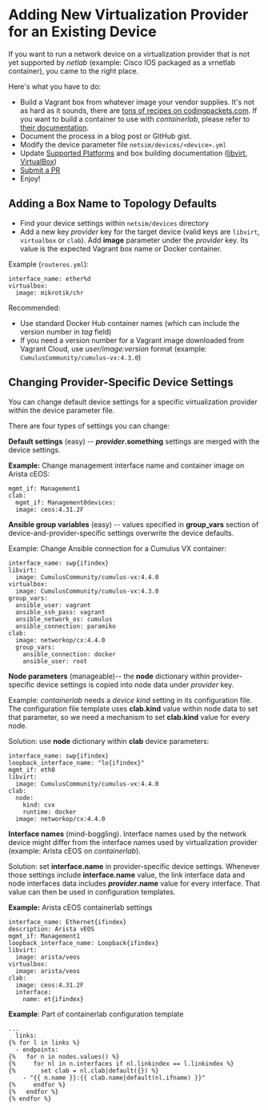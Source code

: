 # Adding New Virtualization Provider for an Existing Device

If you want to run a network device on a virtualization provider that is not yet supported by *netlab* (example: Cisco IOS packaged as a vrnetlab container), you came to the right place.

Here's what you have to do:

* Build a Vagrant box from whatever image your vendor supplies. It's not as hard as it sounds, there are [tons of recipes on codingpackets.com](https://codingpackets.com/blog/tag/#vagrant). If you want to build a container to use with *containerlab*, please refer to [their documentation](https://containerlab.srlinux.dev/).
* Document the process in a blog post or GitHub gist.
* Modify the device parameter file `netsim/devices/<device>.yml`
* Update [Supported Platforms](../platforms.md) and box building documentation ([libvirt](../labs/libvirt.md#building-your-own-boxes), [VirtualBox](../labs/virtualbox.md#creating-vagrant-boxes))
* [Submit a PR](guidelines.md)
* Enjoy!

## Adding a Box Name to Topology Defaults

* Find your device settings within `netsim/devices` directory
* Add a new key *provider* key for the target device (valid keys are `libvirt`, `virtualbox` or `clab`). Add **image** parameter under the *provider* key. Its value is the expected Vagrant box name or Docker container.

Example (`routeros.yml`):

```
interface_name: ether%d
virtualbox:
  image: mikrotik/chr
```

Recommended:

* Use standard Docker Hub container names (which can include the version number in *tag* field)
* If you need a version number for a Vagrant image downloaded from Vagrant Cloud, use *user/image:version* format (example: `CumulusCommunity/cumulus-vx:4.3.0`)

## Changing Provider-Specific Device Settings

You can change default device settings for a specific virtualization provider within the device parameter file.

There are four types of settings you can change:

**Default settings** (easy) -- **_provider_.something** settings are merged with the device settings. 

**Example:** Change management interface name and container image on Arista cEOS:

```
mgmt_if: Management1
clab:
  mgmt_if: Management0devices:
  image: ceos:4.31.2F
```

**Ansible group variables** (easy) -- values specified in **group_vars** section of device-and-provider-specific settings overwrite the device defaults. 

Example: Change Ansible connection for a Cumulus VX container:

```
interface_name: swp{ifindex}
libvirt:
  image: CumulusCommunity/cumulus-vx:4.4.0
virtualbox:
  image: CumulusCommunity/cumulus-vx:4.3.0
group_vars:
  ansible_user: vagrant
  ansible_ssh_pass: vagrant
  ansible_network_os: cumulus
  ansible_connection: paramiko
clab:
  image: networkop/cx:4.4.0
  group_vars:
    ansible_connection: docker
    ansible_user: root
```

**Node parameters** (manageable)-- the **node** dictionary within provider-specific device settings is copied into node data under _provider_ key.

Example: *containerlab* needs a *device kind* setting in its configuration file. The configuration file template uses **clab.kind** value within node data to set that parameter, so we need a mechanism to set **clab.kind** value for every node. 

Solution: use **node** dictionary within **clab** device parameters:

```
interface_name: swp{ifindex}
loopback_interface_name: "lo{ifindex}"
mgmt_if: eth0
libvirt:
  image: CumulusCommunity/cumulus-vx:4.4.0
clab:
  node:
    kind: cvx
    runtime: docker
  image: networkop/cx:4.4.0
```

**Interface names** (mind-boggling). Interface names used by the network device might differ from the interface names used by virtualization provider (example: Arista cEOS on *containerlab*).

Solution: set **interface.name** in provider-specific device settings. Whenever those settings include **interface.name** value, the link interface data and node interfaces data includes **_provider_.name** value for every interface. That value can then be used in configuration templates.

**Example:** Arista cEOS containerlab settings

```
interface_name: Ethernet{ifindex}
description: Arista vEOS
mgmt_if: Management1
loopback_interface_name: Loopback{ifindex}
libvirt:
  image: arista/veos
virtualbox:
  image: arista/veos
clab:
  image: ceos:4.31.2F
  interface:
    name: et{ifindex}
```

**Example**: Part of containerlab configuration template

```
...
  links:
{% for l in links %}
  - endpoints:
{%   for n in nodes.values() %}
{%     for nl in n.interfaces if nl.linkindex == l.linkindex %}
{%       set clab = nl.clab|default({}) %}
    - "{{ n.name }}:{{ clab.name|default(nl.ifname) }}"
{%     endfor %}
{%   endfor %}
{% endfor %}
```
